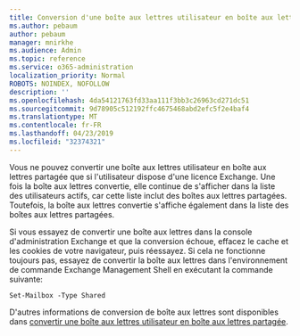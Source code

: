 ```yaml
---
title: Conversion d'une boîte aux lettres utilisateur en boîte aux lettres partagée?
ms.author: pebaum
author: pebaum
manager: mnirkhe
ms.audience: Admin
ms.topic: reference
ms.service: o365-administration
localization_priority: Normal
ROBOTS: NOINDEX, NOFOLLOW
description: ''
ms.openlocfilehash: 4da54121763fd33aa111f3bb3c26963cd271dc51
ms.sourcegitcommit: 9d78905c512192ffc4675468abd2efc5f2e4baf4
ms.translationtype: MT
ms.contentlocale: fr-FR
ms.lasthandoff: 04/23/2019
ms.locfileid: "32374321"
---
```

Vous ne pouvez convertir une boîte aux lettres utilisateur en boîte aux lettres partagée que si l'utilisateur dispose d'une licence Exchange. Une fois la boîte aux lettres convertie, elle continue de s'afficher dans la liste des utilisateurs actifs, car cette liste inclut des boîtes aux lettres partagées. Toutefois, la boîte aux lettres convertie s'affiche également dans la liste des boîtes aux lettres partagées. 
  
Si vous essayez de convertir une boîte aux lettres dans la console d'administration Exchange et que la conversion échoue, effacez le cache et les cookies de votre navigateur, puis réessayez. Si cela ne fonctionne toujours pas, essayez de convertir la boîte aux lettres dans l'environnement de commande Exchange Management Shell en exécutant la commande suivante:
  
```
Set-Mailbox -Type Shared
```

D'autres informations de conversion de boîte aux lettres sont disponibles dans [convertir une boîte aux lettres utilisateur en boîte aux lettres partagée](https://support.office.com/client/2e122487-e1f5-4f26-ba41-5689249d93ba).
  
